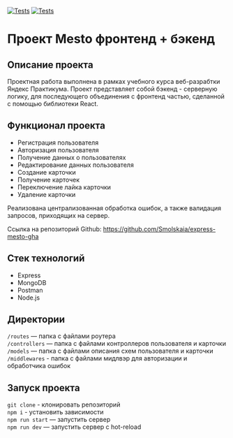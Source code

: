 [![Tests](../../actions/workflows/tests-13-sprint.yml/badge.svg)](../../actions/workflows/tests-13-sprint.yml) [![Tests](../../actions/workflows/tests-14-sprint.yml/badge.svg)](../../actions/workflows/tests-14-sprint.yml)
# Проект Mesto фронтенд + бэкенд

## Описание проекта
Проектная работа выполнена в рамках учебного курса веб-разрабтки Яндекс Практикума. Проект представляет собой бэкенд - серверную логику, для последующего объединения с фронтенд частью, сделанной с помощью библиотеки React.

## Функционал проекта
* Регистрация пользователя
* Авторизация пользователя
* Получение данных о пользователях
* Редактирование данных пользователя
* Создание карточки
* Получение карточек
* Переключение лайка карточки
* Удаление карточки

Реализована централизованная обработка ошибок, а также валидация запросов, приходящих на сервер.

Ссылка на репозиторий Github: https://github.com/Smolskaia/express-mesto-gha

## Стек технологий
* Express
* MongoDB
* Postman
* Node.js

## Директории

`/routes` — папка с файлами роутера  
`/controllers` — папка с файлами контроллеров пользователя и карточки   
`/models` — папка с файлами описания схем пользователя и карточки 
`/middlewares` - папка с файлами мидлвэр для авторизации и обработчика ошибок 


## Запуск проекта
`git clone` - клонировать репозиторий  
`npm i` - установить зависимости  
`npm run start` — запустить сервер   
`npm run dev` — запустить сервер с hot-reload

